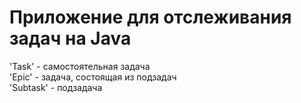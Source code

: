 # Приложение для отслеживания задач на Java
'Task' - самостоятельная задача  
'Epic' - задача, состоящая из подзадач  
'Subtask' - подзадача  
